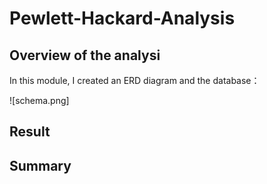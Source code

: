 # Pewlett-Hackard-Analysis


## Overview of the analysi
In this module, I created an ERD diagram and the database：

![schema.png]

## Result

## Summary 
